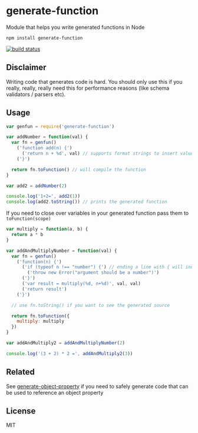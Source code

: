 # generate-function

Module that helps you write generated functions in Node

```
npm install generate-function
```

[![build status](http://img.shields.io/travis/mafintosh/generate-function.svg?style=flat)](http://travis-ci.org/mafintosh/generate-function)

## Disclaimer

Writing code that generates code is hard.
You should only use this if you really, really, really need this for performance reasons (like schema validators / parsers etc).

## Usage

``` js
var genfun = require('generate-function')

var addNumber = function(val) {
  var fn = genfun()
    ('function add(n) {')
      ('return n + %d', val) // supports format strings to insert values
    ('}')

  return fn.toFunction() // will compile the function
}

var add2 = addNumber(2)

console.log('1+2=', add2(1))
console.log(add2.toString()) // prints the generated function
```

If you need to close over variables in your generated function pass them to `toFunction(scope)`

``` js
var multiply = function(a, b) {
  return a * b
}

var addAndMultiplyNumber = function(val) {
  var fn = genfun()
    ('function(n) {')
      ('if (typeof n !== "number") {') // ending a line with { will indent the source
        ('throw new Error("argument should be a number")')
      ('}')
      ('var result = multiply(%d, n+%d)', val, val)
      ('return result')
    ('}')

  // use fn.toString() if you want to see the generated source

  return fn.toFunction({
    multiply: multiply
  })
}

var addAndMultiply2 = addAndMultiplyNumber(2)

console.log('(3 + 2) * 2 =', addAndMultiply2(3))
```

## Related

See [generate-object-property](https://github.com/mafintosh/generate-object-property) if you need to safely generate code that
can be used to reference an object property

## License

MIT